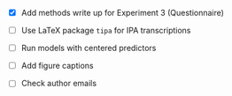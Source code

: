 -   [x] Add methods write up for Experiment 3 (Questionnaire)

-   [ ] Use LaTeX package `tipa` for IPA transcriptions

-   [ ] Run models with centered predictors

-   [ ] Add figure captions

-   [ ] Check author emails

